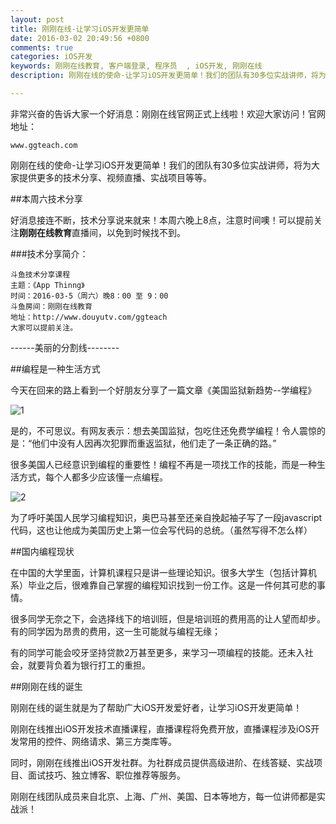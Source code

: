 ```yaml
---
layout: post
title: 刚刚在线-让学习iOS开发更简单
date: 2016-03-02 20:49:56 +0800
comments: true
categories: iOS开发
keywords: 刚刚在线教育, 客户端登录, 程序员  , iOS开发, 刚刚在线
description: 刚刚在线的使命-让学习iOS开发更简单！我们的团队有30多位实战讲师，将为大家提供更多的技术分享、视频直播、实战项目等等。

---
```


非常兴奋的告诉大家一个好消息：刚刚在线官网正式上线啦！欢迎大家访问！官网地址：

	www.ggteach.com

刚刚在线的使命-让学习iOS开发更简单！我们的团队有30多位实战讲师，将为大家提供更多的技术分享、视频直播、实战项目等等。


##本周六技术分享

好消息接连不断，技术分享说来就来！本周六晚上8点，注意时间噢！可以提前关注**刚刚在线教育**直播间，以免到时候找不到。

###技术分享简介：

	斗鱼技术分享课程
	主题：《App Thinng》
	时间：2016-03-5（周六）晚8：00 至 9：00
	斗鱼房间：刚刚在线教育
	地址：http://www.douyutv.com/ggteach
	大家可以提前关注。 

------美丽的分割线--------

##编程是一种生活方式

今天在回来的路上看到一个好朋友分享了一篇文章《美国监狱新趋势--学编程》

![1](http://www.superqq.com/images/ggteach01.jpg)

是的，不可思议。有网友表示：想去美国监狱，包吃住还免费学编程！令人震惊的是：“他们中没有人因再次犯罪而重返监狱，他们走了一条正确的路。”

很多美国人已经意识到编程的重要性！编程不再是一项找工作的技能，而是一种生活方式，每个人都多少应该懂一点编程。

![2](http://www.superqq.com/images/ggteach02.jpg)

为了呼吁美国人民学习编程知识，奥巴马甚至还亲自挽起袖子写了一段javascript代码，这也让他成为美国历史上第一位会写代码的总统。（虽然写得不怎么样）


##国内编程现状

在中国的大学里面，计算机课程只是讲一些理论知识。很多大学生（包括计算机系）毕业之后，很难靠自己掌握的编程知识找到一份工作。这是一件何其可悲的事情。

很多同学无奈之下，会选择线下的培训班，但是培训班的费用高的让人望而却步。有的同学因为昂贵的费用，这一生可能就与编程无缘；

有的同学可能会咬牙坚持贷款2万甚至更多，来学习一项编程的技能。还未入社会，就要背负着为银行打工的重担。

##刚刚在线的诞生

刚刚在线的诞生就是为了帮助广大iOS开发爱好者，让学习iOS开发更简单！

刚刚在线推出iOS开发技术直播课程，直播课程将免费开放，直播课程涉及iOS开发常用的控件、网络请求、第三方类库等。

同时，刚刚在线推出iOS开发社群。为社群成员提供高级进阶、在线答疑、实战项目、面试技巧、独立博客、职位推荐等服务。

刚刚在线团队成员来自北京、上海、广州、美国、日本等地方，每一位讲师都是实战派！